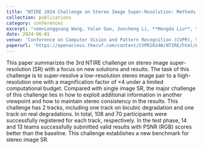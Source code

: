 ```yaml
---
title: "NTIRE 2024 Challenge on Stereo Image Super-Resolution: Methods and Results"
collection: publications
category: conferences
excerpt: "<em>Longguang Wang, Yulan Guo, Juncheng Li, **Hongda Liu**, Yang Zhao, Yingqian Wang, Zhi Jin, Shuhang Gu, Radu Timofte</em><br />**<font color=red>CVPR 2024 Workshop</font>**<br/><img src='/images/ntire2024v4.png'>"
date: 2024-06-01
venue: 'Conference on Computer Vision and Pattern Recognition (CVPR), Seattle, Washington, America'
paperurl: 'https://openaccess.thecvf.com/content/CVPR2024W/NTIRE/html/Wang_NTIRE_2024_Challenge_on_Stereo_Image_Super-Resolution_Methods_and_Results_CVPRW_2024_paper.html'
---
```

This paper summarizes the 3rd NTIRE challenge on stereo image super-resolution (SR) with a focus on new solutions and results. The task of this challenge is to super-resolve a low-resolution stereo image pair to a high-resolution one with a magnification factor of $\times4$ under a limited computational budget. Compared with single image SR, the major challenge of this challenge lies in how to exploit additional information in another viewpoint and how to maintain stereo consistency in the results. This challenge has 2 tracks, including one track on bicubic degradation and one track on real degradations. In total, 108 and 70 participants were successfully registered for each track, respectively. In the test phase, 14 and 13 teams successfully submitted valid results with PSNR (RGB) scores better than the baseline. This challenge establishes a new benchmark for stereo image SR. 
